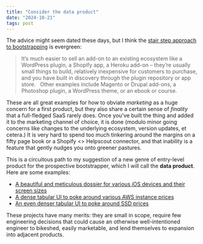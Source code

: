 ```yaml
---
title: "Consider the data product"
date: "2024-10-21"
tags: post
---
```


The advice might seem dated these days, but I think the [stair step approach to bootstrapping](https://robwalling.com/2015/03/26/the-stair-step-method-of-bootstrapping/) is evergreen:

> It’s much easier to sell an add-on to an existing ecosystem like a WordPress plugin, a Shopify app, a Heroku add-on – they’re usually small things to build, relatively inexpensive for customers to purchase, and you have built in discovery through the plugin repository or app store.
> &nbsp;
> Other examples include Magento or Drupal add-ons, a Photoshop plugin, a WordPress theme, or an ebook or course.

These are all great examples for how to obviate _marketing_ as a huge concern for a first product, but they also share a certain sense of _finality_ that a full-fledged SaaS rarely does. Once you've built the thing and added it to the marketing channel of choice, it is done (modulo minor going concerns like changes to the underlying ecosystem, version updates, et cetera.) It is very hard to spend too much tinkering around the margins on a fifty page book or a Shopify <> Helpscout connector, and that inability is a feature that gently nudges you onto greener pastures.

This is a circuitous path to my suggestion of a new genre of entry-level product for the prospective bootstrapper, which I will call the **data product**. Here are some examples:

- [A beautiful and meticulous dossier for various iOS devices and their screen sizes](https://screensizes.app/)
- [A dense tabular UI to poke around various AWS instance prices](https://instances.vantage.sh/)
- [An even denser tabular UI to poke around SSD prices](https://diskprices.com/)

These projects have many merits: they are small in scope, require few engineering decisions that could cause an otherwise well-intentioned engineer to bikeshed, easily marketable, and lend themselves to expansion into adjacent products.

